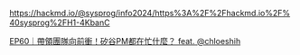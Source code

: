 

https://hackmd.io/@sysprog/info2024/https%3A%2F%2Fhackmd.io%2F%40sysprog%2FH1-4KbanC


[EP60｜帶領團隊向前衝！矽谷PM都在忙什麼？ feat. ‪@chloeshih‬](https://youtu.be/coCHGiehxS0?si=fVQMbE7XM0Z8AA0j)